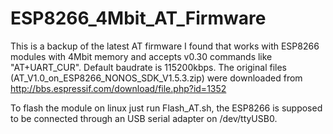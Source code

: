 # ESP8266_4Mbit_AT_Firmware

This is a backup of the latest AT firmware I found that works with ESP8266 modules with 4Mbit memory and accepts v0.30 commands like "AT+UART_CUR". Default baudrate is 115200kbps.
The original files (AT_V1.0_on_ESP8266_NONOS_SDK_V1.5.3.zip) were downloaded from http://bbs.espressif.com/download/file.php?id=1352

To flash the module on linux just run Flash_AT.sh, the ESP8266 is supposed to be connected through an USB serial adapter on /dev/ttyUSB0.
